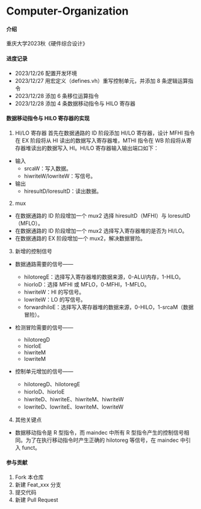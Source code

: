 # Computer-Organization

#### 介绍
重庆大学2023秋《硬件综合设计》

#### 进度记录
* 2023/12/26    配置开发环境
* 2023/12/27    用宏定义（defines.vh）重写控制单元，并添加 8 条逻辑运算指令
* 2023/12/28    添加 6 条移位运算指令
* 2023/12/28    添加 4 条数据移动指令与 HILO 寄存器

#### 数据移动指令与 HILO 寄存器的实现

1. HI/LO 寄存器
首先在数据通路的 ID 阶段添加 HI/LO 寄存器，设计 MFHI 指令在 EX 阶段将从 HI 读出的数据写入寄存器堆，MTHI 指令在 WB 阶段将从寄存器堆读出的数据写入 HI。HI/LO 寄存器输入输出端口如下：
* 输入
  * srcaW：写入数据。
  * hiwriteW/lowriteW：写信号。
* 输出
  * hiresultD/loresultD：读出数据。

2. mux
* 在数据通路的 ID 阶段增加一个 mux2 选择 hiresultD（MFHI）与 loresultD（MFLO）。
* 在数据通路的 ID 阶段增加一个 mux2 选择写入寄存器堆的是否为 HI/LO。
* 在数据通路的 EX 阶段增加一个 mux2，解决数据冒险。

3. 新增的控制信号
* 数据通路需要的信号——
  * hilotoregE：选择写入寄存器堆的数据来源，0-ALU/内存，1-HILO。
  * hiorloD：选择 MFHI 或 MFLO，0-MFHI，1-MFLO。
  * hiwriteW：HI 的写信号。
  * lowriteW：LO 的写信号。
  * forwardhiloE：选择写入寄存器堆的数据来源，0-HILO，1-srcaM（数据冒险）。

* 检测冒险需要的信号——
  * hilotoregD
  * hiorloE
  * hiwriteM
  * lowriteM

* 控制单元增加的信号——
  * hilotoregD、hilotoregE
  * hiorloD、hiorloE
  * hiwriteD、hiwriteE、hiwriteM、hiwriteW
  * lowriteD、lowriteE、lowriteM、lowriteW

4. 其他关键点
* 数据移动指令是 R 型指令，而 maindec 中所有 R 型指令产生的控制信号相同。为了在执行移动指令时产生正确的 hilotoreg 等信号，在 maindec 中引入 funct。

#### 参与贡献
1.  Fork 本仓库
2.  新建 Feat_xxx 分支
3.  提交代码
4.  新建 Pull Request
